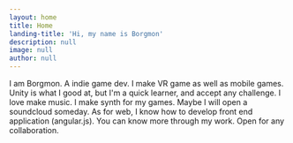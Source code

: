 ```yaml
---
layout: home
title: Home
landing-title: 'Hi, my name is Borgmon'
description: null
image: null
author: null
---
```


I am Borgmon. A indie game dev. I make VR game as well as mobile games. Unity is what I good at, but I'm a quick learner, and accept any challenge. I love make music. I make synth for my games. Maybe I will open a soundcloud someday. As for web, I know how to develop front end application (angular.js). You can know more through my work. Open for any collaboration. 
